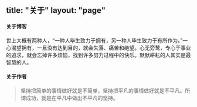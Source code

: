 title: "关于"
layout: "page"
---
#### 关于博客
世上大概有两种人，“一种人毕生致力于拥有，另一种人毕生致力于有所作为。”一心渴望拥有，一旦没有达到目的，就会失落、痛苦和绝望。心无旁鹜，专心于事业的追求，就会忘掉许多烦恼，找到许多努力过程中的快乐。默默耕耘的人其实是最智慧的人。
#### 关于作者
>坚持把简单的事情做好就是不简单，坚持把平凡的事情做好就是不平凡。所谓成功，就是在平凡中做出不平凡的坚持。

